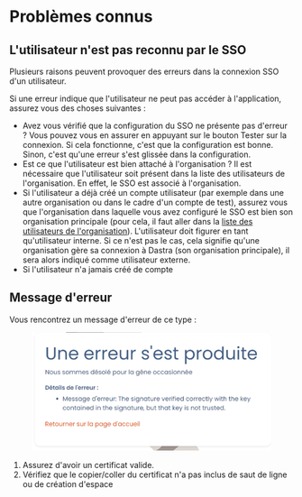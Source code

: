 # Problèmes connus

## L'utilisateur n'est pas reconnu par le SSO

Plusieurs raisons peuvent provoquer des erreurs dans la connexion SSO d'un utilisateur.&#x20;

Si une erreur indique que l'utilisateur ne peut pas accéder à l'application, assurez vous des choses suivantes :&#x20;

* Avez vous vérifié que la configuration du SSO ne présente pas d'erreur ? Vous pouvez vous en assurer en appuyant sur le bouton Tester sur la connexion. Si cela fonctionne, c'est que la configuration est bonne. Sinon, c'est qu'une erreur s'est glissée dans la configuration.&#x20;
* Est ce que l'utilisateur est bien attaché à l'organisation ? Il est nécessaire que l'utilisateur soit présent dans la liste des utilisateurs de l'organisation. En effet, le SSO est associé à l'organisation.&#x20;
* Si l'utilisateur a déjà créé un compte utilisateur (par exemple dans une autre organisation ou dans le cadre d'un compte de test), assurez vous que l'organisation dans laquelle vous avez configuré le SSO est bien son organisation principale (pour cela, il faut aller dans la [liste des utilisateurs de l'organisation](https://app.dastra.eu/general-settings/users)). L'utilisateur doit figurer en tant qu'utilisateur interne. Si ce n'est pas le cas, cela signifie qu'une organisation gère sa connexion à Dastra (son organisation principale), il sera alors indiqué comme utilisateur externe.&#x20;
* Si l'utilisateur n'a jamais créé de compte&#x20;

## Message d'erreur

Vous rencontrez un message d'erreur de ce type  :

<figure><img src="../../../.gitbook/assets/image (1) (6).png" alt=""><figcaption></figcaption></figure>

1. Assurez d'avoir un certificat valide.
2. Vérifiez que le copier/coller du certificat n'a pas inclus de saut de ligne ou de création d'espace

